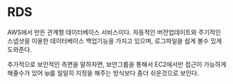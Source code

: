 # RDS

AWS에서 만든 관계형 데이터베이스 서비스이다.
자동적인 버전업데이트와 주기적인 스넵샷을 이용한 데이터베이스 백업기능을 가지고 있으며, 로그파일을 쉽게 볼수 있게 도와준다.

추가적으로 보안적인 측면을 말하자면, 보안그룹을 통해서 EC2에서만 접근이 가능하게 해줄수가 있어 ip를 일일히 지정을 해주는 방식보다 좀더 쉬운것으로 보인다.